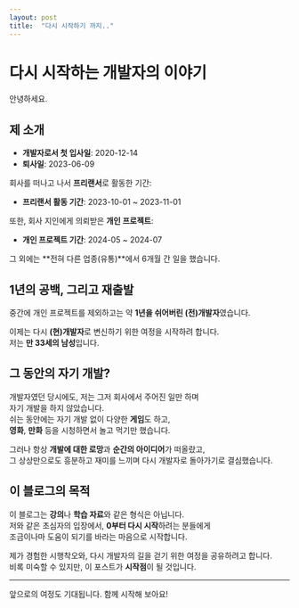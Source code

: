 ```yaml
---
layout: post
title:  "다시 시작하기 까지.."
---
```


# 다시 시작하는 개발자의 이야기

안녕하세요.

## 제 소개

- **개발자로서 첫 입사일**: 2020-12-14
- **퇴사일**: 2023-06-09

회사를 떠나고 나서 **프리랜서**로 활동한 기간:
- **프리랜서 활동 기간**: 2023-10-01 ~ 2023-11-01

또한, 회사 지인에게 의뢰받은 **개인 프로젝트**:
- **개인 프로젝트 기간**: 2024-05 ~ 2024-07

그 외에는 **전혀 다른 업종(유통)**에서 6개월 간 일을 했습니다.

## 1년의 공백, 그리고 재출발

중간에 개인 프로젝트를 제외하고는 약 **1년을 쉬어버린 (전)개발자**였습니다.

이제는 다시 **(현)개발자**로 변신하기 위한 여정을 시작하려 합니다.  
저는 **만 33세의 남성**입니다.

## 그 동안의 자기 개발?

개발자였던 당시에도, 저는 그저 회사에서 주어진 일만 하며  
자기 개발을 하지 않았습니다.  
쉬는 동안에는 자기 개발 없이 다양한 **게임**도 하고,  
**영화**, **만화** 등을 시청하면서 놀고 먹기만 했습니다.

그러나 항상 **개발에 대한 로망**과 **순간의 아이디어**가 떠올랐고,  
그 상상만으로도 흥분하고 재미를 느끼며 다시 개발자로 돌아가기로 결심했습니다.

## 이 블로그의 목적

이 블로그는 **강의**나 **학습 자료**와 같은 형식은 아닙니다.  
저와 같은 초심자의 입장에서, **0부터 다시 시작**하려는 분들에게  
조금이나마 도움이 되기를 바라는 마음으로 시작합니다.

제가 경험한 시행착오와, 다시 개발자의 길을 걷기 위한 여정을 공유하려고 합니다.  
비록 미숙할 수 있지만, 이 포스트가 **시작점**이 될 것입니다.

---

앞으로의 여정도 기대됩니다. 함께 시작해 보아요!
